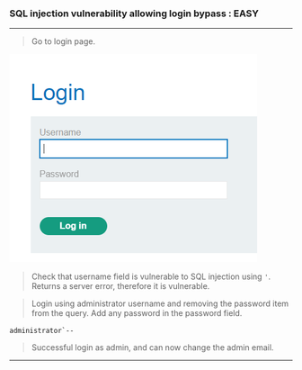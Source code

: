 
### SQL injection vulnerability allowing login bypass : EASY

---

> Go to login page.

![](./screenshots/lab2-1.png)

> Check that username field is vulnerable to SQL injection using `'`. Returns a server error, therefore it is vulnerable. 

> Login using administrator username and removing the password item from the query. Add any password in the password field.
```
administrator`--
```
> Successful login as admin, and can now change the admin email.

---
